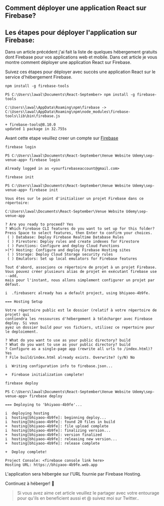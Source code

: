 ## Comment déployer une application React sur Firebase?

## Les étapes pour déployer l'application sur Firebase:

Dans un article précédent j'ai fait la liste de quelques hébergement gratuits dont Firebase  pour vos applications web et mobile. Dans cet article je vous montre comment déployer une application React sur Firebase.

Suivez ces étapes pour déployer avec succès une application React sur le service d'hébergement Firebase.


```
npm install -g firebase-tools
``` 

```
PS C:\Users\lawal\Documents\React-September> npm install -g firebase-tools

C:\Users\lawal\AppData\Roaming\npm\firebase -> C:\Users\lawal\AppData\Roaming\npm\node_modules\firebase-tools\lib\bin\firebase.js

+ firebase-tools@8.10.0
updated 1 package in 32.755s
``` 
Avant cette etape veuillez creer un compte sur  [Firebase](firebase.com) 

```
firebase login
``` 

```
PS C:\Users\lawal\Documents\React-September\Venue Website Udemy\sep-venue-app> firebase login

Already logged in as <yourfirebaseaccount@gmail.com>
``` 

```
firebase init
``` 


```
PS C:\Users\lawal\Documents\React-September\Venue Website Udemy\sep-venue-app> firebase init

Vous êtes sur le point d'initialiser un projet Firebase dans ce répertoire:

C:\Users\lawal\Documents\React-September\Venue Website Udemy\sep-venue-app

? Are you ready to proceed? Yes
? Which Firebase CLI features do you want to set up for this folder? Press Space to select features, then Enter to confirm your choices. 
 ( ) Database: Deploy Firebase Realtime Database Rules
 ( ) Firestore: Deploy rules and create indexes for Firestore
 ( ) Functions: Configure and deploy Cloud Functions
>(*) Hosting: Configure and deploy Firebase Hosting sites
 ( ) Storage: Deploy Cloud Storage security rules
 ( ) Emulators: Set up local emulators for Firebase features

Tout d'abord, associons ce répertoire de projet à un projet Firebase.
Vous pouvez créer plusieurs alias de projet en exécutant firebase use --add,
mais pour l'instant, nous allons simplement configurer un projet par défaut.

i  .firebaserc already has a default project, using bhiyaoo-4b9fe.

=== Hosting Setup

Votre répertoire public est le dossier (relatif à votre répertoire de projet) qui
contiendra les ressources d'hébergement à télécharger avec Firebase deploy. Si vous
ayez un dossier build pour vos fichiers, utilisez ce repertoire pour le deploiement.

? What do you want to use as your public directory? build
? What do you want to use as your public directory? build
? Configure as a single-page app (rewrite all urls to /index.html)? Yes
? File build/index.html already exists. Overwrite? (y/N) No

i  Writing configuration info to firebase.json...

+  Firebase initialization complete!
``` 

```
firebase deploy
``` 

```
PS C:\Users\lawal\Documents\React-September\Venue Website Udemy\sep-venue-app> firebase deploy

=== Deploying to 'bhiyaoo-4b9fe'...

i  deploying hosting
i  hosting[bhiyaoo-4b9fe]: beginning deploy...
i  hosting[bhiyaoo-4b9fe]: found 20 files in build
+  hosting[bhiyaoo-4b9fe]: file upload complete
i  hosting[bhiyaoo-4b9fe]: finalizing version...
+  hosting[bhiyaoo-4b9fe]: version finalized
i  hosting[bhiyaoo-4b9fe]: releasing new version...
+  hosting[bhiyaoo-4b9fe]: release complete

+  Deploy complete!

Project Console: <firebase console link here>
Hosting URL: https://bhiyaoo-4b9fe.web.app
``` 

L'application sera hébergée sur l'URL fournie par Firebase Hosting.


Continuez à héberger! 🎇


> Si vous avez aime cet article veuillez le partager avec votre entourage pour qu'ils en beneficient aussi et @ suivez moi sur Twitter.. 


